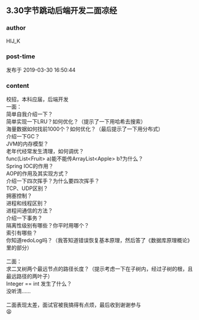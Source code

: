 ## 3.30字节跳动后端开发二面凉经
### author 
HIJ_K
### post-time 

发布于  2019-03-30 16:50:44
### content 
<div class="post-topic-des nc-post-content">
 <div>
  校招，本科应届，后端开发
  <br/>
 </div>
 <div>
  一面：
 </div>
 <div>
  简单自我介绍一下？
 </div>
 <div>
  简单实现一下LRU？如何优化？（提示了一下用哈希去搜索）
  <br/>
  海量数据如何找前1000个？如何优化？（最后提示了一下用分布式）
 </div>
 <div>
  介绍一下GC？
  <br/>
  JVM的内存模型？
  <br/>
  老年代经常发生清理，如何调优？
  <br/>
  func(List&lt;Fruit&gt; a)能不能传ArrayList&lt;Apple&gt; b?为什么？
  <br/>
  Spring IOC的作用？
  <br/>
  AOP的作用及其实现方式？
 </div>
 <div>
  介绍一下四次挥手？为什么要四次挥手？
  <br/>
 </div>
 <div>
  TCP、UDP区别？
  <br/>
  拥塞控制？
 </div>
 <div>
  进程和线程区别？
  <br/>
  进程间通信的方法？
 </div>
 <div>
  介绍一下事务？
  <br/>
  隔离性级别有哪些？你平时用哪个？
  <br/>
  索引有哪些？
 </div>
 <div>
  你知道redoLog吗？（我答知道错误恢复基本原理，然后答了《数据库原理概论》里的部分）
 </div>
 <div>
  <br/>
 </div>
 <div>
  二面：
 </div>
 <div>
  求二叉树两个最远节点的路径长度？（提示考虑一下在子树内，经过子树的根，且最远路径的两叶子）
 </div>
 <div>
  Integer == int 发生了什么？
 </div>
 <div>
  没听清……
 </div>
 <div>
  <br/>
 </div>
 <div>
  二面表现太差，面试官被我搞得有点烦，最后收到谢谢参与
 </div>
 <div>
  <span>
   😫
  </span>
  <br/>
 </div>
</div>
